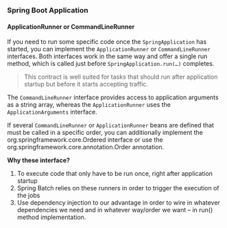 ### Spring Boot Application
#### ApplicationRunner or CommandLineRunner   
If you need to run some specific code once the `SpringApplication` has started, you can implement the `ApplicationRunner` or `CommandLineRunner` interfaces. Both interfaces work in the same way and offer a single run method, which is called just before `SpringApplication.run(…​)` completes.
> This contract is well suited for tasks that should run after application startup but before it starts accepting traffic.   

The `CommandLineRunner` interface provides access to application arguments as a string array, whereas the `ApplicationRunner` uses the `ApplicationArguments` interface. 
    
If several `CommandLineRunner` or `ApplicationRunner` beans are defined that must be called in a specific order, you can additionally implement the org.springframework.core.Ordered interface or use the org.springframework.core.annotation.Order annotation.

**Why these interface?**       
1. To execute code that only have to be run once, right after application startup
2. Spring Batch relies on these runners in order to trigger the execution of the jobs
3. Use dependency injection to our advantage in order to wire in whatever dependencies we need and in whatever way/order we want – in run() method implementation.
